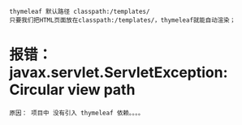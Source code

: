 

    thymeleaf 默认路径 classpath:/templates/
    只要我们把HTML页面放在classpath:/templates/，thymeleaf就能自动渲染；
    
# 报错： javax.servlet.ServletException: Circular view path 
    原因： 项目中 没有引入 thymeleaf 依赖。。。。

